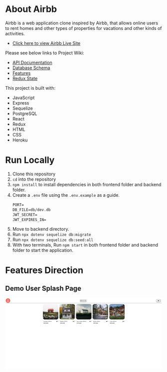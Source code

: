 # About Airbb

Airbb is a web application clone inspired by Airbb, that allows online users to rent homes and other types of properties for vacations and other kinds of activities. 
* [Click here to view Airbb Live Site](https://backend-project-airbb.herokuapp.com/)

Please see below links to Project Wiki:
* [API Documentation](https://github.com/kevykim/Airbb-project/wiki/API-Documentation)
* [Database Schema](https://github.com/kevykim/Airbb-project/wiki/Database-Schema)
* [Features](https://github.com/kevykim/Airbb-project/wiki/Features)
* [Redux State](https://github.com/kevykim/Airbb-project/wiki/Redux-State)

This project is built with:
* JavaScript
* Express
* Sequelize
* PostgreSQL
* React
* Redux
* HTML 
* CSS
* Heroku


# Run Locally

1. Clone this repository
2. `cd` into the repository
3. `npm install` to install dependencies in both frontend folder and backend folder.
4. Create a `.env` file using the `.env.example` as a guide.
    ```
    PORT=
    DB_FILE=db/dev.db
    JWT_SECRET=
    JWT_EXPIRES_IN=
    ```
5. Move to backend directory.
6. Run `npx dotenv sequelize db:migrate`
8. Run `npx dotenv sequelize db:seed:all`
9. With two terminals, Run `npm start` in both frontend folder and backend folder to start the application.

# Features Direction

## Demo User Splash Page
![SplashPage](./frontend/public/readmeimage/Screen%20Shot%202022-08-29%20at%201.33.27%20AM.png)